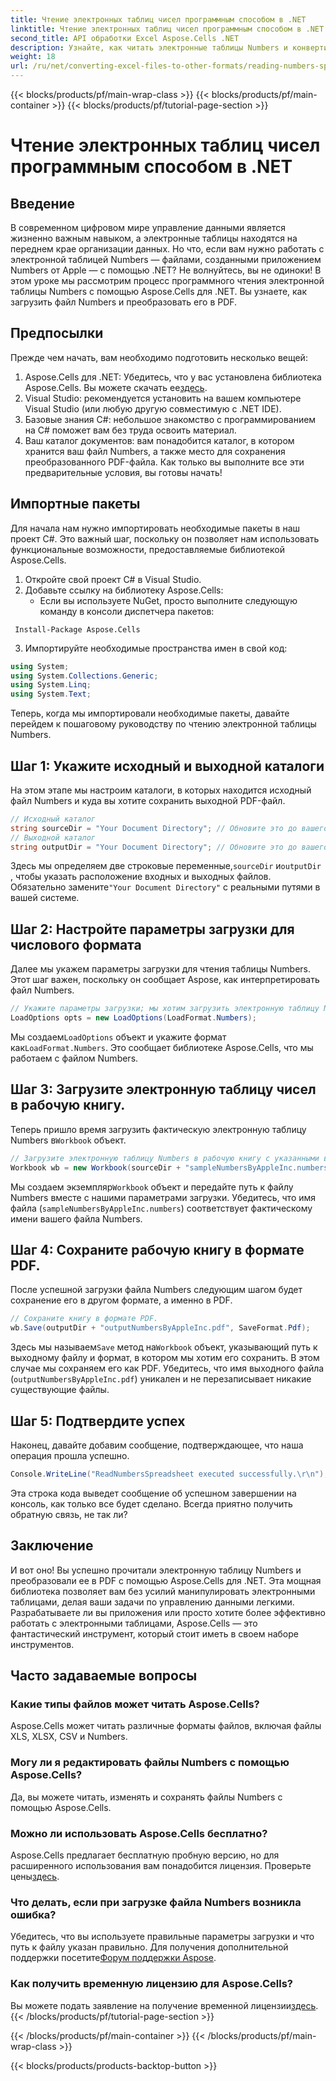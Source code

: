 ```yaml
---
title: Чтение электронных таблиц чисел программным способом в .NET
linktitle: Чтение электронных таблиц чисел программным способом в .NET
second_title: API обработки Excel Aspose.Cells .NET
description: Узнайте, как читать электронные таблицы Numbers и конвертировать их в PDF с помощью Aspose.Cells для .NET в этом подробном руководстве.
weight: 18
url: /ru/net/converting-excel-files-to-other-formats/reading-numbers-spreadsheet/
---
```


{{< blocks/products/pf/main-wrap-class >}}
{{< blocks/products/pf/main-container >}}
{{< blocks/products/pf/tutorial-page-section >}}

# Чтение электронных таблиц чисел программным способом в .NET

## Введение
В современном цифровом мире управление данными является жизненно важным навыком, а электронные таблицы находятся на переднем крае организации данных. Но что, если вам нужно работать с электронной таблицей Numbers — файлами, созданными приложением Numbers от Apple — с помощью .NET? Не волнуйтесь, вы не одиноки! В этом уроке мы рассмотрим процесс программного чтения электронной таблицы Numbers с помощью Aspose.Cells для .NET. Вы узнаете, как загрузить файл Numbers и преобразовать его в PDF.
## Предпосылки
Прежде чем начать, вам необходимо подготовить несколько вещей:
1. Aspose.Cells для .NET: Убедитесь, что у вас установлена библиотека Aspose.Cells. Вы можете скачать ее[здесь](https://releases.aspose.com/cells/net/).
2. Visual Studio: рекомендуется установить на вашем компьютере Visual Studio (или любую другую совместимую с .NET IDE).
3. Базовые знания C#: небольшое знакомство с программированием на C# поможет вам без труда освоить материал.
4. Ваш каталог документов: вам понадобится каталог, в котором хранится ваш файл Numbers, а также место для сохранения преобразованного PDF-файла.
Как только вы выполните все эти предварительные условия, вы готовы начать!
## Импортные пакеты
Для начала нам нужно импортировать необходимые пакеты в наш проект C#. Это важный шаг, поскольку он позволяет нам использовать функциональные возможности, предоставляемые библиотекой Aspose.Cells.
1. Откройте свой проект C# в Visual Studio.
2. Добавьте ссылку на библиотеку Aspose.Cells:
   - Если вы используете NuGet, просто выполните следующую команду в консоли диспетчера пакетов:
```
 Install-Package Aspose.Cells
 ```
3. Импортируйте необходимые пространства имен в свой код:
```csharp
using System;
using System.Collections.Generic;
using System.Linq;
using System.Text;
```
Теперь, когда мы импортировали необходимые пакеты, давайте перейдем к пошаговому руководству по чтению электронной таблицы Numbers.
## Шаг 1: Укажите исходный и выходной каталоги
На этом этапе мы настроим каталоги, в которых находится исходный файл Numbers и куда вы хотите сохранить выходной PDF-файл.
```csharp
// Исходный каталог
string sourceDir = "Your Document Directory"; // Обновите это до вашего фактического каталога
// Выходной каталог
string outputDir = "Your Document Directory"; // Обновите это до вашего фактического каталога
```
 Здесь мы определяем две строковые переменные,`sourceDir` и`outputDir` , чтобы указать расположение входных и выходных файлов. Обязательно замените`"Your Document Directory"` с реальными путями в вашей системе.
## Шаг 2: Настройте параметры загрузки для числового формата
Далее мы укажем параметры загрузки для чтения таблицы Numbers. Этот шаг важен, поскольку он сообщает Aspose, как интерпретировать файл Numbers.
```csharp
// Укажите параметры загрузки; мы хотим загрузить электронную таблицу Numbers
LoadOptions opts = new LoadOptions(LoadFormat.Numbers);
```
 Мы создаем`LoadOptions` объект и укажите формат как`LoadFormat.Numbers`. Это сообщает библиотеке Aspose.Cells, что мы работаем с файлом Numbers. 
## Шаг 3: Загрузите электронную таблицу чисел в рабочую книгу.
Теперь пришло время загрузить фактическую электронную таблицу Numbers в`Workbook` объект.
```csharp
// Загрузите электронную таблицу Numbers в рабочую книгу с указанными выше параметрами загрузки.
Workbook wb = new Workbook(sourceDir + "sampleNumbersByAppleInc.numbers", opts);
```
 Мы создаем экземпляр`Workbook` объект и передайте путь к файлу Numbers вместе с нашими параметрами загрузки. Убедитесь, что имя файла (`sampleNumbersByAppleInc.numbers`) соответствует фактическому имени вашего файла Numbers.
## Шаг 4: Сохраните рабочую книгу в формате PDF.
После успешной загрузки файла Numbers следующим шагом будет сохранение его в другом формате, а именно в PDF.
```csharp
// Сохраните книгу в формате PDF.
wb.Save(outputDir + "outputNumbersByAppleInc.pdf", SaveFormat.Pdf);
```
 Здесь мы называем`Save` метод на`Workbook` объект, указывающий путь к выходному файлу и формат, в котором мы хотим его сохранить. В этом случае мы сохраняем его как PDF. Убедитесь, что имя выходного файла (`outputNumbersByAppleInc.pdf`) уникален и не перезаписывает никакие существующие файлы.
## Шаг 5: Подтвердите успех
Наконец, давайте добавим сообщение, подтверждающее, что наша операция прошла успешно.
```csharp
Console.WriteLine("ReadNumbersSpreadsheet executed successfully.\r\n");
```
Эта строка кода выведет сообщение об успешном завершении на консоль, как только все будет сделано. Всегда приятно получить обратную связь, не так ли?
## Заключение
И вот оно! Вы успешно прочитали электронную таблицу Numbers и преобразовали ее в PDF с помощью Aspose.Cells для .NET. Эта мощная библиотека позволяет вам без усилий манипулировать электронными таблицами, делая ваши задачи по управлению данными легкими. Разрабатываете ли вы приложения или просто хотите более эффективно работать с электронными таблицами, Aspose.Cells — это фантастический инструмент, который стоит иметь в своем наборе инструментов.
## Часто задаваемые вопросы
### Какие типы файлов может читать Aspose.Cells?  
Aspose.Cells может читать различные форматы файлов, включая файлы XLS, XLSX, CSV и Numbers. 
### Могу ли я редактировать файлы Numbers с помощью Aspose.Cells?  
Да, вы можете читать, изменять и сохранять файлы Numbers с помощью Aspose.Cells.
### Можно ли использовать Aspose.Cells бесплатно?  
 Aspose.Cells предлагает бесплатную пробную версию, но для расширенного использования вам понадобится лицензия. Проверьте цены[здесь](https://purchase.aspose.com/buy).
### Что делать, если при загрузке файла Numbers возникла ошибка?  
 Убедитесь, что вы используете правильные параметры загрузки и что путь к файлу указан правильно. Для получения дополнительной поддержки посетите[Форум поддержки Aspose](https://forum.aspose.com/c/cells/9).
### Как получить временную лицензию для Aspose.Cells?  
 Вы можете подать заявление на получение временной лицензии[здесь](https://purchase.aspose.com/temporary-license/).
{{< /blocks/products/pf/tutorial-page-section >}}

{{< /blocks/products/pf/main-container >}}
{{< /blocks/products/pf/main-wrap-class >}}

{{< blocks/products/products-backtop-button >}}
